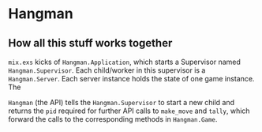 # Hangman

## How all this stuff works together

`mix.exs` kicks of `Hangman.Application`, which starts a Supervisor named `Hangman.Supervisor`. Each child/worker in this supervisor is a `Hangman.Server`. Each server instance holds the state of one game instance. The 

`Hangman` (the API) tells the `Hangman.Supervisor` to start a new child and returns the `pid` required for further API calls to `make_move` and  `tally`, which forward the calls to the corresponding methods in `Hangman.Game`.